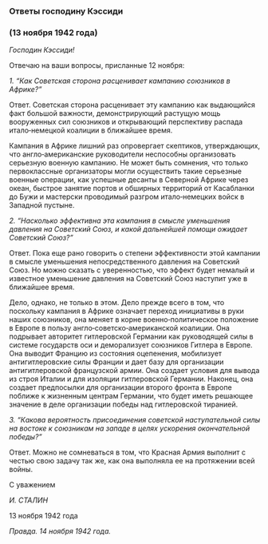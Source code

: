 ### Ответы господину Кэссиди
### (13 ноября 1942 года)

_Господин Кэссиди!_

Отвечаю на ваши вопросы, присланные 12 ноября:

_1. “Как Советская сторона расценивает кампанию союзников в Африке?”_

Ответ. Советская сторона расценивает эту кампанию как выдающийся факт большой важности, демонстрирующий растущую мощь вооруженных сил союзников и открывающий перспективу распада итало‑немецкой коалиции в ближайшее время.

Кампания в Африке лишний раз опровергает скептиков, утверждающих, что англо‑американские руководители неспособны организовать серьезную военную кампанию. Не может быть сомнения, что только первоклассные организаторы могли осуществить такие серьезные военные операции, как успешные десанты в Северной Африке через океан, быстрое занятие портов и обширных территорий от Касабланки до Бужи и мастерски проводимый разгром итало‑немецких войск в Западной пустыне.

_2. “Насколько эффективна эта кампания в смысле уменьшения давления на Советский Союз, и какой дальнейшей помощи ожидает Советский Союз?”_

Ответ. Пока еще рано говорить о степени эффективности этой кампании в смысле уменьшения непосредственного давления на Советский Союз. Но можно сказать с уверенностью, что эффект будет немалый и известное уменьшение давления на Советский Союз наступит уже в ближайшее время.

Дело, однако, не только в этом. Дело прежде всего в том, что поскольку кампания в Африке означает переход инициативы в руки наших союзников, она меняет в корне военно‑политическое положение в Европе в пользу англо‑советско‑американской коалиции. Она подрывает авторитет гитлеровской Германии как руководящей силы в системе государств оси и деморализует союзников Гитлера в Европе. Она выводит Францию из состояния оцепенения, мобилизует антигитлеровские силы Франции и дает базу для организации антигитлеровской французской армии. Она создает условия для вывода из строя Италии и для изоляции гитлеровской Германии. Наконец, она создает предпосылки для организации второго фронта в Европе поближе к жизненным центрам Германии, что будет иметь решающее значение в деле организации победы над гитлеровской тиранией.

_3. “Какова вероятность присоединения советской наступательной силы на востоке к союзникам на западе в целях ускорения окончательной победы?”_

Ответ. Можно не сомневаться в том, что Красная Армия выполнит с честью свою задачу так же, как она выполняла ее на протяжении всей войны.

С уважением

_И. СТАЛИН_

13 ноября 1942 года

_Правда. 14 ноября 1942 года._